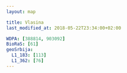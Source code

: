 ```yaml
---
layout: map

title: Vlasina
last_modified_at: 2018-05-22T23:34:00+02:00

WDPA: [388814, 903092]
BioRaS: [61]
geoSrbija:
  L1_183: [113]
  L1_362: [76]
---
```

